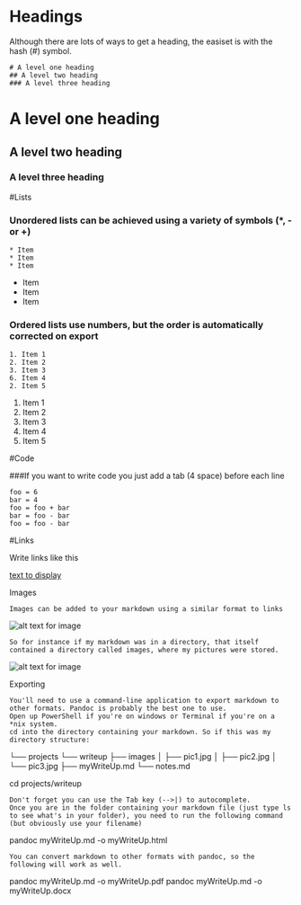 # Headings

Although there are lots of ways to get a heading, the easiset is with the hash (#) symbol.

    # A level one heading
    ## A level two heading
    ### A level three heading
    
# A level one heading
## A level two heading
### A level three heading

#Lists

### Unordered lists can be achieved using a variety of symbols (*, - or +)

    * Item
    * Item
    * Item

* Item
* Item
* Item

### Ordered lists use numbers, but the order is automatically corrected on export

    1. Item 1
    2. Item 2
    3. Item 3
    6. Item 4
    2. Item 5

1. Item 1
2. Item 2
3. Item 3
6. Item 4
2. Item 5


#Code

###If you want to write code you just add a tab (4 space) before each line

    foo = 6
    bar = 4
    foo = foo + bar
    bar = foo - bar
    foo = foo - bar

#Links

Write links like this

[text to display](http://www.example.com)

Images

    Images can be added to your markdown using a similar format to links

![alt text for image](relative/location/of/image.jpg)

    So for instance if my markdown was in a directory, that itself contained a directory called images, where my pictures were stored.

![alt text for image](images/image.jpg)

Exporting

    You'll need to use a command-line application to export markdown to other formats. Pandoc is probably the best one to use.
    Open up PowerShell if you're on windows or Terminal if you're on a *nix system.
    cd into the directory containing your markdown. So if this was my directory structure:

└── projects
    └── writeup
        ├── images
        │   ├── pic1.jpg
        │   ├── pic2.jpg
        │   └── pic3.jpg
        ├── myWriteUp.md
        └── notes.md

cd projects/writeup

    Don't forget you can use the Tab key (-->|) to autocomplete.
    Once you are in the folder containing your markdown file (just type ls to see what's in your folder), you need to run the following command (but obviously use your filename)

pandoc myWriteUp.md -o myWriteUp.html

    You can convert markdown to other formats with pandoc, so the following will work as well.

pandoc myWriteUp.md -o myWriteUp.pdf
pandoc myWriteUp.md -o myWriteUp.docx

